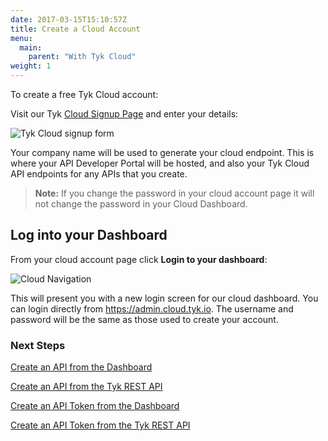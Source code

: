 ```yaml
---
date: 2017-03-15T15:10:57Z
title: Create a Cloud Account
menu: 
  main:
    parent: "With Tyk Cloud"
weight: 1
---
```


To create a free Tyk Cloud account:

Visit our Tyk [Cloud Signup Page](https://cloud.tyk.io) and enter your details:

![Tyk Cloud signup form][2]

Your company name will be used to generate your cloud endpoint. This is where your API Developer Portal will be hosted, and also your Tyk Cloud API endpoints for any APIs that you create.

> **Note:** If you change the password in your cloud account page it will not change the password in your Cloud Dashboard.

## <a name="log-into-your-cloud-dashboard"></a> Log into your Dashboard

From your cloud account page click **Login to your dashboard**:

![Cloud Navigation][3]

This will present you with a new login screen for our cloud dashboard. You can login directly from <https://admin.cloud.tyk.io>. The username and password will be the same as those used to create your account.

### Next Steps

[Create an API from the Dashboard][5]

[Create an API from the Tyk REST API][6]

[Create an API Token from the Dashboard][7]

[Create an API Token from the Tyk REST API][8]

[1]: https://cloud.tyk.io
[2]: /docs/img/cloud/cloud_signup_form.png
[3]: /docs/img/cloud/new_landing_page.png
[4]: /docs/img/cloud/DashLoginButton.png
[5]: /docs/get-started/with-tyk-cloud/tutorials/create-api/#with-dashboard
[6]: /docs/get-started/with-tyk-cloud/tutorials/create-api/#with-api
[7]: /docs/get-started/with-tyk-cloud/tutorials/create-api-token/#with-dashboard
[8]: /docs/get-started/with-tyk-cloud/tutorials/create-api-token/#with-api

